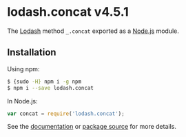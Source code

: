 # lodash.concat v4.5.1

The [Lodash](https://lodash.com/) method `_.concat` exported as a [Node.js](https://nodejs.org/) module.

## Installation

Using npm:
```bash
$ {sudo -H} npm i -g npm
$ npm i --save lodash.concat
```

In Node.js:
```js
var concat = require('lodash.concat');
```

See the [documentation](https://lodash.com/docs#concat) or [package source](https://github.com/lodash/lodash/blob/4.5.1-npm-packages/lodash.concat) for more details.
